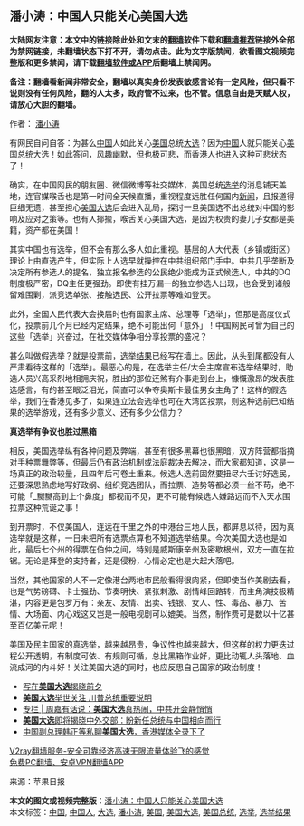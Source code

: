  <h2>潘小涛：中国人只能关心美国大选</h2> <p class="notice"><b>大陆网友注意：本文中的链接除此处和文末的<a href="https://github.com/bannedbook/fanqiang" >翻墙</a>软件下载和<a href="https://github.com/killgcd/justmysocks/blob/master/README.md">翻墙推荐</a>链接外全部为禁网链接，未翻墙状态下打不开，请勿点击。此为文字版禁闻，欲看图文视频完整版和更多禁闻，请下载<a href="https://github.com/bannedbook/fanqiang">翻墙软件或APP</a>后翻墙上禁闻网。</p><p>备注：翻墙看新闻非常安全，翻墙以真实身份发表敏感言论有一定风险，但只看不说则没有任何风险，翻的人太多，政府管不过来，也不管。信息自由是天赋人权，请放心大胆的翻墙。</b></p>  <div class="entry"> <p>作者： <a href="https://www.bannedbook.org/bnews/tag/%E6%BD%98%E5%B0%8F%E6%B6%9B/" class="st_tag internal_tag" rel="tag" title="标签 潘小涛 下的日志">潘小涛</a></p> <p>有网民自问自答：为甚么<span class='wp_keywordlink_affiliate'><a href="https://www.bannedbook.org/" title="中国" target="_blank">中国</a></span>人如此关心<a href="https://www.bannedbook.org/bnews/tag/%e7%be%8e%e5%9b%bd/" class="st_tag internal_tag" rel="tag" title="标签 美国 下的日志">美国</a>总统<a href="https://www.bannedbook.org/bnews/tag/%e5%a4%a7%e9%80%89/" class="st_tag internal_tag" rel="tag" title="标签 大选 下的日志">大选</a>？因为<a href="https://www.bannedbook.org/bnews/tag/%E4%B8%AD%E5%9B%BD/" class="st_tag internal_tag" rel="tag" title="标签 中国 下的日志">中国</a>人就只能关心<a href="https://www.bannedbook.org/bnews/tag/%e7%be%8e%e5%9b%bd%e6%80%bb%e7%bb%9f/" class="st_tag internal_tag" rel="tag" title="标签 美国总统 下的日志">美国总统</a>大选！如此答问，风趣幽默，但也极可悲，而香港人也进入这种可悲状态了！</p> <p></p>  <p>确实，在中国网民的朋友圈、微信微博等社交媒体，美国总统<a href="https://www.bannedbook.org/bnews/tag/%e9%80%89%e4%b8%be/" class="st_tag internal_tag" rel="tag" title="标签 选举 下的日志">选举</a>的消息铺天盖地，连官媒喉舌也是第一时间全天候直播，重视程度远胜任何国内<span class='wp_keywordlink_affiliate'><a href="https://www.bannedbook.org/" title="新闻">新闻</a></span>，且报道得巨细无遗，甚至担心<a href="https://www.bannedbook.org/bnews/tag/%e7%be%8e%e5%9b%bd%e5%a4%a7%e9%80%89/" class="st_tag internal_tag" rel="tag" title="标签 美国大选 下的日志">美国大选</a>后会进入乱局，探讨一旦美国选不出总统对中国的影响及应对之策等。也有人揶揄，喉舌关心美国大选，是因为权贵的妻儿子女都是美籍，资产都在美国！</p> <p>其实中国也有选举，但不会有那么多人如此重视。基层的人大代表（乡镇或街区）理论上由直选产生，但实际上人选早就操控在中共组织部门手中。中共几乎垄断及决定所有参选人的提名，独立报名参选的公民绝少能成为正式候选人，中共的DQ制度极严密，DQ主任更强劲。即使有挂万漏一的独立参选人出现，也会受到诸般留难围剿，派竞选单张、接触选民、公开拉票等难如登天。</p> <p>此外，全国人民代表大会换届时也有国家主席、总理等「选举」，但那是高度仪式化，投票前几个月已经内定结果，绝不可能出何「意外」！中国网民可曾为自己的这些「选举」兴奋过，在社交媒体争相分享投票的盛况？</p>  <p>甚么叫做假选举？就是投票前，<a href="https://www.bannedbook.org/bnews/tag/%E9%80%89%E4%B8%BE%E7%BB%93%E6%9E%9C/" class="st_tag internal_tag" rel="tag" title="标签 选举结果 下的日志">选举结果</a>已经写在墙上。因此，从头到尾都没有人严肃看待这样的「选举」。最恶心的是，在选举主任/大会主席宣布选举结果时，助选人员兴高采烈地相拥庆祝，胜出的那位还煞有介事走到台上，慷慨激昂的发表胜选感言，有的甚至眼泛泪光，简直可以争夺奥斯卡最佳男女主角了！这样的假选举，我们在香港见多了，如果连立法会选举也可在大湾区投票，则这种选前已知结果的选举游戏，还有多少意义、还有多少公信力？</p> <p><strong>真选举有争议也胜过黑箱</strong></p> <p>相反，美国选举纵有各种问题及弊端，甚至有很多黑幕也很黑暗，双方阵营都指摘对手种票舞弊等，但最后仍有政治机制或法庭裁决去解决，而大家都知道，这是一场真正的政治较量，且四年后可卷土重来。候选人选前固然要扭尽六壬讨好选民，还要深思熟虑地写好政纲、组织竞选团队，而拉票、造势等都必须一丝不苟，绝不可能「_嬲嬲高到上个鼻度」都视而不见，更不可能有候选人嫌路远而不入天水围拉票这种荒诞之事！</p>  <p>到开票时，不仅美国人，连远在千里之外的中港台三地人民，都屏息以待，因为真选举就是这样，一日未把所有选票点算也不知道选举结果。今次美国大选也是如此，最后七个州的得票在伯仲之间，特别是威斯康辛州及密歇根州，双方一直在拉锯。无论是拜登的支持者，还是侵粉，心情必定也是大起大落吧。</p> <p>当然，其他国家的人不一定像港台两地市民般看得很肉紧，但即使当作美剧去看，也是气势磅礴、卡士强劲、节奏明快、紧张刺激、剧情峰回路转，而主角演技极精湛，内容更是包罗万有：亲友、友情、出卖、钱银、女人、性、毒品、暴力、苦情、大场面、内心戏这又岂是一般电视剧可以媲美。当然，制作费可是数以十亿甚至百亿美元呢！</p> <p>美国及民主国家的真选举，越来越昂贵，争议性也越来越大，但这样的权力更迭过程公开透明，有制度可依、有规则可循，总比黑箱作业好，更比动辄人头落地、血流成河的内斗好！关注美国大选的同时，也应反思自己国家的政治制度！</p>  <ul class='op-related-articles' title='相关阅读'> <li><a href='https://www.bannedbook.org/bnews/baitai/20201107/1427176.html' target='_blank'>写在<b>美国大选</b>揭晓前夕</a></li> <li><a href='https://www.bannedbook.org/bnews/cnnews/20201107/1427152.html' target='_blank'><b>美国大选</b>举世关注 川普总统重要说明</a></li> <li><a href='https://www.bannedbook.org/bnews/ssgc/20201107/1427081.html' target='_blank'>专栏 | 周嘉有话说：<b>美国大选</b>真热闹，中共开会静悄悄</a></li> <li><a href='https://www.bannedbook.org/bnews/baitai/20201106/1426971.html' target='_blank'><b>美国大选</b>即将揭晓中外交部：盼新任总统与中国相向而行</a></li> <li><a href='https://www.bannedbook.org/bnews/baitai/20201106/1426970.html' target='_blank'>中国副总理韩正等私聊<b>美国大选</b>，香港媒体全录下了</a></li> </ul> <p class="texttj"> <a href="https://www.bannedbook.org/forum23/topic22702.html" target="_blank">V2ray翻墙服务-安全可靠经济高速无限流量体验飞的感觉</a><br/> <a href="https://github.com/bannedbook/fanqiang/wiki/%E7%A6%81%E9%97%BB%E7%BD%91%E5%AE%89%E5%8D%93%E7%BF%BB%E5%A2%99%E6%96%B0%E9%97%BBAPP" target="_blank">免费PC翻墙、安卓VPN翻墙APP</a></p><p> 来源：苹果日报 </p><a name='sharetosocial'></a>       <div><b>本文的图文或视频完整版</b>：<a href='https://www.bannedbook.org/bnews/comments/20201107/1427226.html'>潘小涛：中国人只能关心美国大选</a></div>  </div><!--END ENTRY--> <div class="postfooter"> <div>本文标签：<a href="https://www.bannedbook.org/bnews/tag/%E4%B8%AD%E5%9B%BD/" rel="tag">中国</a>, <a href="https://www.bannedbook.org/bnews/tag/%e4%b8%ad%e5%9b%bd%e4%ba%ba/" rel="tag">中国人</a>, <a href="https://www.bannedbook.org/bnews/tag/%e5%a4%a7%e9%80%89/" rel="tag">大选</a>, <a href="https://www.bannedbook.org/bnews/tag/%E6%BD%98%E5%B0%8F%E6%B6%9B/" rel="tag">潘小涛</a>, <a href="https://www.bannedbook.org/bnews/tag/%e7%be%8e%e5%9b%bd/" rel="tag">美国</a>, <a href="https://www.bannedbook.org/bnews/tag/%e7%be%8e%e5%9b%bd%e5%a4%a7%e9%80%89/" rel="tag">美国大选</a>, <a href="https://www.bannedbook.org/bnews/tag/%e7%be%8e%e5%9b%bd%e6%80%bb%e7%bb%9f/" rel="tag">美国总统</a>, <a href="https://www.bannedbook.org/bnews/tag/%e9%80%89%e4%b8%be/" rel="tag">选举</a>, <a href="https://www.bannedbook.org/bnews/tag/%E9%80%89%E4%B8%BE%E7%BB%93%E6%9E%9C/" rel="tag">选举结果</a></div>  </div><!--END POSTFOOTER--> 